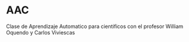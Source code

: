 # AAC
Clase de Aprendizaje Automatico para cientificos con el profesor William Oquendo y Carlos Viviescas 
